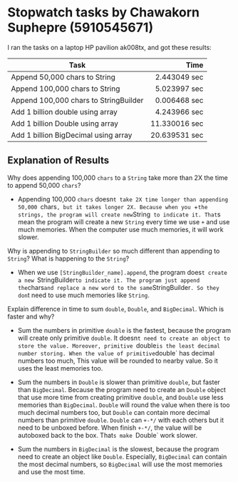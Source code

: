 # Stopwatch tasks by Chawakorn Suphepre (5910545671)

I ran the tasks on a laptop HP pavilion ak008tx, and got
these results:

Task 					| Time
----------------------------------------|--------------:
Append 50,000 chars to String 		| 2.443049 sec
Append 100,000 chars to String 		| 5.023997 sec
Append 100,000 chars to StringBuilder 	| 0.006468 sec
Add 1 billion double using array 	| 4.243966 sec
Add 1 billion Double using array	| 11.330016 sec
Add 1 billion BigDecimal using array	| 20.639531 sec

## Explanation of Results

Why does appending 100,000 `chars` to a `String` take more than 2X the time to append 50,000 `chars`?

- Appending 100,000 `chars` doesn`t take 2X time longer than appending 50,000 `chars`, but it takes
  longer 2X. Because when you `+` the strings, the program will create new `String` to indicate it.
  That`s mean the program will create a new `String` every time we use `+` and use much memories.
  When the computer use much memories, it will work slower.

Why is appending to `StringBuilder` so much different than appending to `String`? What is
happening to the `String`?

- When we use `[StringBuilder_name].append`, the program does`t create a new `StringBuilder` to
  indicate it. The program just append the `chars` and replace a new word to the same
  `StringBuilder`. So they don`t need to use much memories like `String`.

Explain difference in time to sum `double`, `Double`, and `BigDecimal`. Which is faster and
why?

- Sum the numbers in primitive `double` is the fastest, because the program will create only
  primitive `double`. It doesn`t need to create an object to store the value.
  Moreover, primitive `double` is the least decimal number storing. When the value of
  primitive `double` has decimal numbers too much, This value will be rounded to nearby value.
  So it uses the least memories too.

- Sum the numbers in `Double` is slower than primitive `double`, but faster than `BigDecimal`.
  Because the program need to create an `Double` object that use more time from creating
  primitive `double`, and `Double` use less memories than `BigDecimal`. `Double` will round the value when
  there is too much decimal numbers too, but `Double` can contain more decimal numbers than
  primitive `double`. `Double` can `+-*/` with each others but it need to be unboxed before.
  When finish `+-*/`, the value will be autoboxed back to the box. That`s make `Double` work slower.

- Sum the numbers in `BigDecimal` is the slowest, because the program need to create an object
  like `Double`. Especially, `BigDecimal` can contain the most decimal numbers, so `BigDecimal`
  will use the most memories and use the most time.